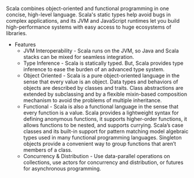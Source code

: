 Scala combines object-oriented and functional programming in one concise, high-level language. Scala's static types help avoid bugs in complex applications, and its JVM and JavaScript runtimes let you build high-performance systems with easy access to huge ecosystems of libraries.

* Features
    * JVM Interoperability - Scala runs on the JVM, so Java and Scala stacks can be mixed for seamless integration.
    * Type Inference - Scala is statically typed. But, Scala provides type inference to ease the burden of an advanced type system.
    * Object Oriented - Scala is a pure object-oriented language in the sense that every value is an object. Data types and behaviors of objects are described by classes and traits. Class abstractions are extended by subclassing and by a flexible mixin-based composition mechanism to avoid the problems of multiple inheritance.
    * Functional - Scala is also a functional language in the sense that every function is a value. Scala provides a lightweight syntax for defining anonymous functions, it supports higher-order functions, it allows functions to be nested, and supports currying. Scala’s case classes and its built-in support for pattern matching model algebraic types used in many functional programming languages. Singleton objects provide a convenient way to group functions that aren’t members of a class.
    * Concurrency & Distribution - Use data-parallel operations on collections, use actors for concurrency and distribution, or futures for asynchronous programming.